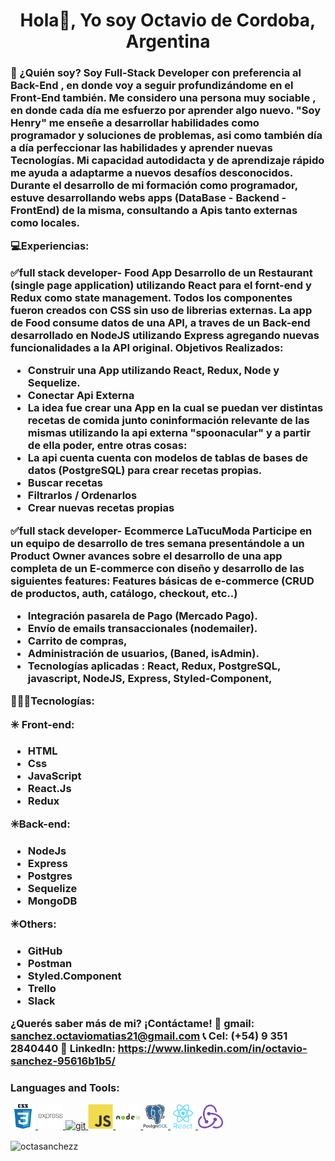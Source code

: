 <h1 align="center">Hola👋, Yo soy Octavio de Cordoba, Argentina</h1>
<h3 align="">👀 ¿Quién soy?
 Soy Full-Stack Developer con preferencia al Back-End , en donde voy a seguir profundizándome en el Front-End también. Me considero una persona muy sociable , en donde cada día me esfuerzo por aprender algo nuevo.
"Soy Henry" me enseñe a desarrollar habilidades como programador y soluciones de problemas, asi como también día a día perfeccionar las habilidades y aprender nuevas Tecnologías.
Mi capacidad autodidacta y de aprendizaje rápido me ayuda a adaptarme a nuevos desafíos desconocidos.
Durante el desarrollo de mi formación como programador, estuve desarrollando webs apps (DataBase - Backend - FrontEnd) de la misma, consultando a Apis tanto externas como locales.

  
💻Experiencias:

✅full stack developer- Food App <sr/>
Desarrollo de un Restaurant (single page application) utilizando React para el fornt-end y Redux como state management. Todos los componentes fueron creados con CSS sin uso de librerias externas. La app de Food consume datos de una API, a traves de un Back-end desarrollado en NodeJS utilizando Express agregando nuevas funcionalidades a la API original.
  Objetivos Realizados: 
   - Construir una App utilizando React, Redux, Node y Sequelize.
   - Conectar Api Externa
   - La idea fue crear una App en la cual se puedan ver distintas recetas de comida junto coninformación relevante de las mismas utilizando la api externa "spoonacular" y a partir de ella poder, entre otras cosas: 
   - La api cuenta cuenta con modelos de tablas de bases de datos (PostgreSQL) para crear recetas propias.
   - Buscar recetas
   - Filtrarlos / Ordenarlos
   - Crear nuevas recetas propias

✅full stack developer-  Ecommerce LaTucuModa
 Participe en un equipo de desarrollo de tres semana presentándole a un Product Owner avances sobre el desarrollo de una app completa de un E-commerce con diseño y desarrollo de las siguientes features: Features básicas de e-commerce (CRUD de productos, auth, catálogo, checkout, etc..)
   - Integración pasarela de Pago (Mercado Pago).
   - Envío de emails transaccionales (nodemailer).
   - Carrito de compras,
   - Administración de usuarios, (Baned, isAdmin).
   - Tecnologías aplicadas : React, Redux, PostgreSQL, javascript, NodeJS, Express, Styled-Component, 

👨🏼‍💻Tecnologías:

✳️ Front-end:
- HTML 
- Css 
- JavaScript 
- React.Js
- Redux 

✳️Back-end:
- NodeJs 
- Express 
- Postgres 
- Sequelize 
- MongoDB

✳️Others: 
- GitHub 
- Postman 
- Styled.Component
- Trello 
- Slack

¿Querés saber más de mi? 
¡Contáctame! 
📩 gmail: sanchez.octaviomatias21@gmail.com
📞 Cel: (+54) 9 351 2840440 
💬 LinkedIn: https://www.linkedin.com/in/octavio-sanchez-95616b1b5/</h3>

<h3 align="left">Languages and Tools:</h3>
<p align="left"> <a href="https://www.w3schools.com/css/" target="_blank" rel="noreferrer"> <img src="https://raw.githubusercontent.com/devicons/devicon/master/icons/css3/css3-original-wordmark.svg" alt="css3" width="40" height="40"/> </a> <a href="https://expressjs.com" target="_blank" rel="noreferrer"> <img src="https://raw.githubusercontent.com/devicons/devicon/master/icons/express/express-original-wordmark.svg" alt="express" width="40" height="40"/> </a> <a href="https://git-scm.com/" target="_blank" rel="noreferrer"> <img src="https://www.vectorlogo.zone/logos/git-scm/git-scm-icon.svg" alt="git" width="40" height="40"/> </a> <a href="https://developer.mozilla.org/en-US/docs/Web/JavaScript" target="_blank" rel="noreferrer"> <img src="https://raw.githubusercontent.com/devicons/devicon/master/icons/javascript/javascript-original.svg" alt="javascript" width="40" height="40"/> </a> <a href="https://nodejs.org" target="_blank" rel="noreferrer"> <img src="https://raw.githubusercontent.com/devicons/devicon/master/icons/nodejs/nodejs-original-wordmark.svg" alt="nodejs" width="40" height="40"/> </a> <a href="https://www.postgresql.org" target="_blank" rel="noreferrer"> <img src="https://raw.githubusercontent.com/devicons/devicon/master/icons/postgresql/postgresql-original-wordmark.svg" alt="postgresql" width="40" height="40"/> </a> <a href="https://reactjs.org/" target="_blank" rel="noreferrer"> <img src="https://raw.githubusercontent.com/devicons/devicon/master/icons/react/react-original-wordmark.svg" alt="react" width="40" height="40"/> </a> <a href="https://redux.js.org" target="_blank" rel="noreferrer"> <img src="https://raw.githubusercontent.com/devicons/devicon/master/icons/redux/redux-original.svg" alt="redux" width="40" height="40"/> </a> </p>

<p><img align="center" src="https://github-readme-stats.vercel.app/api/top-langs?username=octasanchezz&show_icons=true&locale=en&layout=compact" alt="octasanchezz" /></p>
